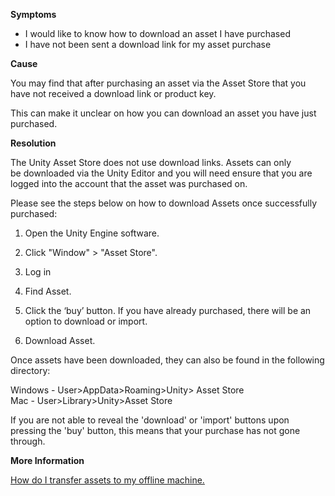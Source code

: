 
        

**<span class="wysiwyg-underline">Symptoms</span>** 

*   I would like to know how to download an asset I have purchased
*   I have not been sent a download link for my asset purchase

**<span class="wysiwyg-underline">Cause</span>** 

You may find that after purchasing an asset via the Asset Store that you have not received a download link or product key.

This can make it unclear on how you can download an asset you have just purchased.

**<span class="wysiwyg-underline">Resolution</span>** 

The Unity Asset Store does not use download links. Assets can only be downloaded via the Unity Editor and you will need ensure that you are logged into the account that the asset was purchased on.

Please see the steps below on how to download Assets once successfully purchased:

1. Open the Unity Engine software.

2. Click "Window" > "Asset Store".

3. Log in

4. Find Asset.

5. Click the ‘buy’ button. If you have already purchased, there will be an option to download or import.

6. Download Asset.

Once assets have been downloaded, they can also be found in the following directory:

Windows - User>AppData>Roaming>Unity> Asset Store  
Mac - User>Library>Unity>Asset Store

If you are not able to reveal the 'download' or 'import' buttons upon pressing the 'buy' button, this means that your purchase has not gone through.

**<span class="wysiwyg-underline">More Information</span>** 

[How do I transfer assets to my offline machine.](/hc/en-us/articles/209986323)

      
